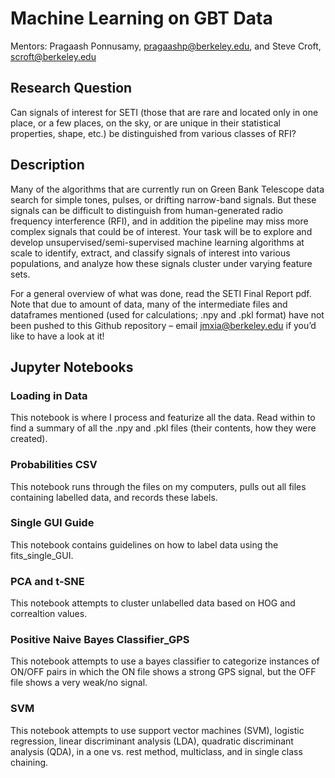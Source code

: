 # Machine Learning on GBT Data

Mentors: Pragaash Ponnusamy, pragaashp@berkeley.edu, and Steve Croft, scroft@berkeley.edu

## Research Question

Can signals of interest for SETI (those that are rare and located only in one place, or a few places, on the sky, or are unique in their statistical properties, shape, etc.) be distinguished from various classes of RFI?

## Description

Many of the algorithms that are currently run on Green Bank Telescope data search for simple tones, pulses, or drifting narrow-band signals. But these signals can be difficult to distinguish from human-generated radio frequency interference (RFI), and in addition the pipeline may miss more complex signals that could be of interest. Your task will be to explore and develop unsupervised/semi-supervised machine learning algorithms at scale to identify, extract, and classify signals of interest into various populations, and analyze how these signals cluster under varying feature sets.

For a general overview of what was done, read the SETI Final Report pdf.
Note that due to amount of data, many of the intermediate files and dataframes mentioned (used for calculations; .npy and .pkl format) have not been pushed to this Github repository – email jmxia@berkeley.edu if you’d like to have a look at it! 

## Jupyter Notebooks

### Loading in Data

This notebook is where I process and featurize all the data. Read within to find a summary of all the .npy and .pkl files (their contents, how they were created).

### Probabilities CSV

This notebook runs through the files on my computers, pulls out all files containing labelled data, and records these labels. 

### Single GUI Guide

This notebook contains guidelines on how to label data using the fits_single_GUI.

### PCA and t-SNE

This notebook attempts to cluster unlabelled data based on HOG and correaltion values.

### Positive Naive Bayes Classifier_GPS

This notebook attempts to use a bayes classifier to categorize instances of ON/OFF pairs in which the ON file shows a strong GPS signal, but the OFF file shows a very weak/no signal.

### SVM

This notebook attempts to use support vector machines (SVM), logistic regression, linear discriminant analysis (LDA), quadratic discriminant analysis (QDA), in a one vs. rest method, multiclass, and in single class chaining.
